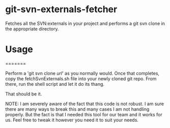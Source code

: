 git-svn-externals-fetcher
=========================

Fetches all the SVN:externals in your project and performs a git svn clone in the appropriate directory.

# Usage
=======

Perform a 'git svn clone *url*' as you normally would. Once that completes, copy the fetchSvnExternals.sh file into your newly cloned git repo. From there, run the shell script and let it do its thang.

That should be it. 

NOTE: I am severely aware of the fact that this code is not robust. I am sure there are many ways to break this and many cases I am not handling properly. But the fact is that I needed this tool for our team and it works for us. Feel free to tweak it however you need it to suit your needs.

